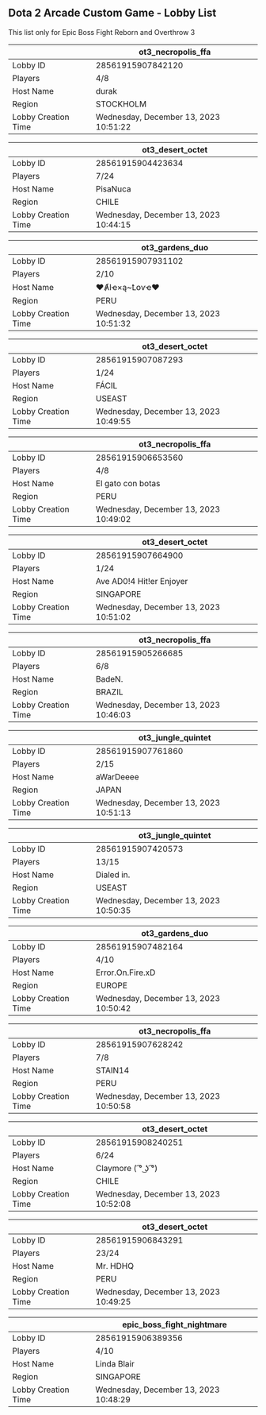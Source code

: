 ## Dota 2 Arcade Custom Game - Lobby List

This list only for Epic Boss Fight Reborn and Overthrow 3

|  | ot3_necropolis_ffa |
| ------ | ------ |
| Lobby ID | 28561915907842120 |
| Players | 4/8 |
| Host Name | durak |
| Region | STOCKHOLM |
| Lobby Creation Time | Wednesday, December 13, 2023 10:51:22 |


|  | ot3_desert_octet |
| ------ | ------ |
| Lobby ID | 28561915904423634 |
| Players | 7/24 |
| Host Name | PisaNuca |
| Region | CHILE |
| Lobby Creation Time | Wednesday, December 13, 2023 10:44:15 |


|  | ot3_gardens_duo |
| ------ | ------ |
| Lobby ID | 28561915907931102 |
| Players | 2/10 |
| Host Name | ♥ȺӀҽ×ą~Ꝉօѵҽ♥ |
| Region | PERU |
| Lobby Creation Time | Wednesday, December 13, 2023 10:51:32 |


|  | ot3_desert_octet |
| ------ | ------ |
| Lobby ID | 28561915907087293 |
| Players | 1/24 |
| Host Name | FÁCIL |
| Region | USEAST |
| Lobby Creation Time | Wednesday, December 13, 2023 10:49:55 |


|  | ot3_necropolis_ffa |
| ------ | ------ |
| Lobby ID | 28561915906653560 |
| Players | 4/8 |
| Host Name | El gato con botas |
| Region | PERU |
| Lobby Creation Time | Wednesday, December 13, 2023 10:49:02 |


|  | ot3_desert_octet |
| ------ | ------ |
| Lobby ID | 28561915907664900 |
| Players | 1/24 |
| Host Name | Ave AD0!4 Hit!er Enjoyer |
| Region | SINGAPORE |
| Lobby Creation Time | Wednesday, December 13, 2023 10:51:02 |


|  | ot3_necropolis_ffa |
| ------ | ------ |
| Lobby ID | 28561915905266685 |
| Players | 6/8 |
| Host Name | BadeN. |
| Region | BRAZIL |
| Lobby Creation Time | Wednesday, December 13, 2023 10:46:03 |


|  | ot3_jungle_quintet |
| ------ | ------ |
| Lobby ID | 28561915907761860 |
| Players | 2/15 |
| Host Name | aWarDeeee |
| Region | JAPAN |
| Lobby Creation Time | Wednesday, December 13, 2023 10:51:13 |


|  | ot3_jungle_quintet |
| ------ | ------ |
| Lobby ID | 28561915907420573 |
| Players | 13/15 |
| Host Name | Dialed in. |
| Region | USEAST |
| Lobby Creation Time | Wednesday, December 13, 2023 10:50:35 |


|  | ot3_gardens_duo |
| ------ | ------ |
| Lobby ID | 28561915907482164 |
| Players | 4/10 |
| Host Name | Error.On.Fire.xD |
| Region | EUROPE |
| Lobby Creation Time | Wednesday, December 13, 2023 10:50:42 |


|  | ot3_necropolis_ffa |
| ------ | ------ |
| Lobby ID | 28561915907628242 |
| Players | 7/8 |
| Host Name | STAIN14 |
| Region | PERU |
| Lobby Creation Time | Wednesday, December 13, 2023 10:50:58 |


|  | ot3_desert_octet |
| ------ | ------ |
| Lobby ID | 28561915908240251 |
| Players | 6/24 |
| Host Name | Claymore ( ͡° ͜ʖ ͡°) |
| Region | CHILE |
| Lobby Creation Time | Wednesday, December 13, 2023 10:52:08 |


|  | ot3_desert_octet |
| ------ | ------ |
| Lobby ID | 28561915906843291 |
| Players | 23/24 |
| Host Name | Mr. HDHQ |
| Region | PERU |
| Lobby Creation Time | Wednesday, December 13, 2023 10:49:25 |


|  | epic_boss_fight_nightmare |
| ------ | ------ |
| Lobby ID | 28561915906389356 |
| Players | 4/10 |
| Host Name | Linda Blair |
| Region | SINGAPORE |
| Lobby Creation Time | Wednesday, December 13, 2023 10:48:29 |


